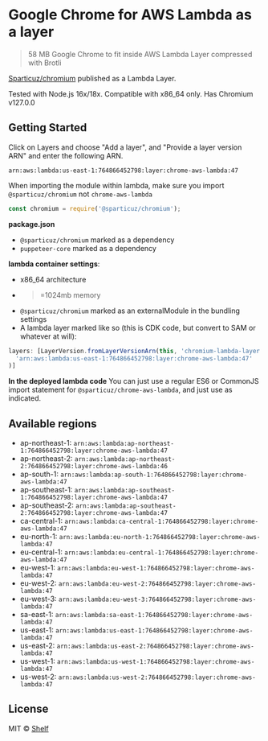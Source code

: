 # Google Chrome for AWS Lambda as a layer

> 58 MB Google Chrome to fit inside AWS Lambda Layer compressed with Brotli

[Sparticuz/chromium](https://github.com/Sparticuz/chromium) published as a Lambda Layer.

Tested with Node.js 16x/18x. Compatible with x86_64 only. Has Chromium v127.0.0

## Getting Started

Click on Layers and choose "Add a layer", and "Provide a layer version
ARN" and enter the following ARN.

```
arn:aws:lambda:us-east-1:764866452798:layer:chrome-aws-lambda:47
```

When importing the module within lambda, make sure you import `@sparticuz/chromium` not `chrome-aws-lambda`

```js
const chromium = require('@sparticuz/chromium');
```

**package.json**

- `@sparticuz/chromium` marked as a dependency
- `puppeteer-core` marked as a dependency

**lambda container settings**:

- x86_64 architecture
- > =1024mb memory
- `@sparticuz/chromium` marked as an externalModule in the bundling settings
- A lambda layer marked like so (this is CDK code, but convert to SAM or whatever at will):

```ts
layers: [LayerVersion.fromLayerVersionArn(this, 'chromium-lambda-layer',
  'arn:aws:lambda:us-east-1:764866452798:layer:chrome-aws-lambda:47'
)]
```

**In the deployed lambda code**
You can just use a regular ES6 or CommonJS import statement for `@sparticuz/chrome-aws-lambda`, and just use as
indicated.

## Available regions

* ap-northeast-1: `arn:aws:lambda:ap-northeast-1:764866452798:layer:chrome-aws-lambda:47`
* ap-northeast-2: `arn:aws:lambda:ap-northeast-2:764866452798:layer:chrome-aws-lambda:46`
* ap-south-1: `arn:aws:lambda:ap-south-1:764866452798:layer:chrome-aws-lambda:47`
* ap-southeast-1: `arn:aws:lambda:ap-southeast-1:764866452798:layer:chrome-aws-lambda:47`
* ap-southeast-2: `arn:aws:lambda:ap-southeast-2:764866452798:layer:chrome-aws-lambda:47`
* ca-central-1: `arn:aws:lambda:ca-central-1:764866452798:layer:chrome-aws-lambda:47`
* eu-north-1: `arn:aws:lambda:eu-north-1:764866452798:layer:chrome-aws-lambda:47`
* eu-central-1: `arn:aws:lambda:eu-central-1:764866452798:layer:chrome-aws-lambda:47`
* eu-west-1: `arn:aws:lambda:eu-west-1:764866452798:layer:chrome-aws-lambda:47`
* eu-west-2: `arn:aws:lambda:eu-west-2:764866452798:layer:chrome-aws-lambda:47`
* eu-west-3: `arn:aws:lambda:eu-west-3:764866452798:layer:chrome-aws-lambda:47`
* sa-east-1: `arn:aws:lambda:sa-east-1:764866452798:layer:chrome-aws-lambda:47`
* us-east-1: `arn:aws:lambda:us-east-1:764866452798:layer:chrome-aws-lambda:47`
* us-east-2: `arn:aws:lambda:us-east-2:764866452798:layer:chrome-aws-lambda:47`
* us-west-1: `arn:aws:lambda:us-west-1:764866452798:layer:chrome-aws-lambda:47`
* us-west-2: `arn:aws:lambda:us-west-2:764866452798:layer:chrome-aws-lambda:47`

## License

MIT © [Shelf](https://shelf.io)
